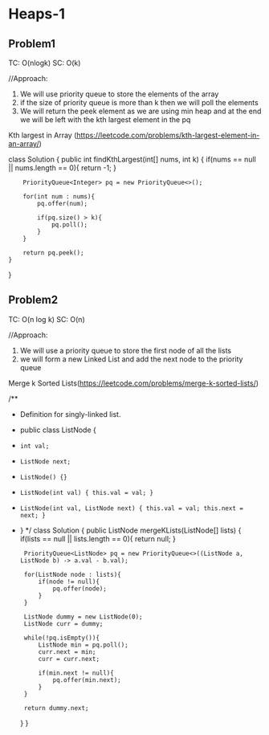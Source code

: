 # Heaps-1

## Problem1 
TC: O(nlogk)
SC: O(k)

//Approach:
1. We will use priority queue to store the elements of the array 
2. if the size of priority queue is more than k then we will poll the elements
3. We will return the peek element as we are using min heap and at the end we will be left with the kth largest element in the pq

Kth largest in Array (https://leetcode.com/problems/kth-largest-element-in-an-array/)

class Solution {
    public int findKthLargest(int[] nums, int k) {
        if(nums == null || nums.length == 0){
            return -1;
        }

        PriorityQueue<Integer> pq = new PriorityQueue<>();

        for(int num : nums){
            pq.offer(num);

            if(pq.size() > k){
                pq.poll();
            }
        }

        return pq.peek();
    }
}

## Problem2
TC: O(n log k)
SC: O(n)

//Approach:
1. We will use a priority queue to store the first node of all the lists 
2. we will form a new Linked List and add the next node to the priority queue

Merge k Sorted Lists(https://leetcode.com/problems/merge-k-sorted-lists/)

/**
 * Definition for singly-linked list.
 * public class ListNode {
 *     int val;
 *     ListNode next;
 *     ListNode() {}
 *     ListNode(int val) { this.val = val; }
 *     ListNode(int val, ListNode next) { this.val = val; this.next = next; }
 * }
 */
class Solution {
    public ListNode mergeKLists(ListNode[] lists) {
        if(lists == null || lists.length == 0){
            return null;
        }

        PriorityQueue<ListNode> pq = new PriorityQueue<>((ListNode a, ListNode b) -> a.val - b.val);

        for(ListNode node : lists){
            if(node != null){
                pq.offer(node);
            }
        }

        ListNode dummy = new ListNode(0);
        ListNode curr = dummy;

        while(!pq.isEmpty()){
            ListNode min = pq.poll();
            curr.next = min;
            curr = curr.next;

            if(min.next != null){
                pq.offer(min.next);
            }
        }

        return dummy.next;

    }
}